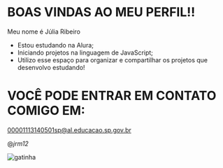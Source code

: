 # BOAS VINDAS AO MEU PERFIL!!

Meu nome é Júlia Ribeiro

 + Estou estudando na Alura;
 + Iniciando projetos na linguagem de JavaScript;
 + Utilizo esse espaço para organizar e compartilhar os projetos que desenvolvo estudando!

# VOCÊ PODE ENTRAR EM CONTATO COMIGO EM:
  
00001113140501sp@al.educacao.sp.gov.br

@_jrm12_


![gatinha](https://media1.tenor.com/m/sLIuJuqBfSYAAAAd/luna-cat-crunchy-cat.gif)




   
